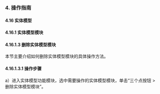 ### 4. 操作指南

#### 4.16 实体模型

#### 4.16.1 实体模型模块

#### 4.16.1.3 删除实体模型模块

本节主要介绍如何删除实体模型模块的具体操作方法。

#### 4.16.1.3.1 操作步骤

a）进入实体模型功能模块，选中需要操作的实体模型模块，单击“三个点按钮 > 删除实体模型模块”。
